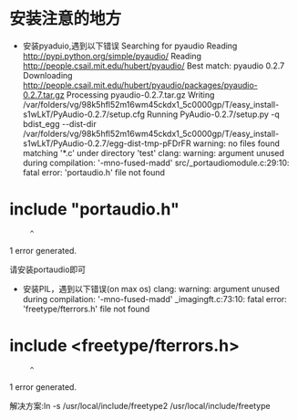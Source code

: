 安装注意的地方
================
* 安装pyaduio,遇到以下错误
Searching for pyaudio
Reading http://pypi.python.org/simple/pyaudio/
Reading http://people.csail.mit.edu/hubert/pyaudio/
Best match: pyaudio 0.2.7
Downloading http://people.csail.mit.edu/hubert/pyaudio/packages/pyaudio-0.2.7.tar.gz
Processing pyaudio-0.2.7.tar.gz
Writing /var/folders/vg/98k5hfl52m16wm45ckdx1_5c0000gp/T/easy_install-s1wLkT/PyAudio-0.2.7/setup.cfg
Running PyAudio-0.2.7/setup.py -q bdist_egg --dist-dir /var/folders/vg/98k5hfl52m16wm45ckdx1_5c0000gp/T/easy_install-s1wLkT/PyAudio-0.2.7/egg-dist-tmp-pFDrFR
warning: no files found matching '*.c' under directory 'test'
clang: warning: argument unused during compilation: '-mno-fused-madd'
src/_portaudiomodule.c:29:10: fatal error: 'portaudio.h' file not found
# include "portaudio.h"
         ^
1 error generated.


请安装portaudio即可

* 安装PIL，遇到以下错误(on max os)
clang: warning: argument unused during compilation: '-mno-fused-madd'
_imagingft.c:73:10: fatal error: 'freetype/fterrors.h' file not found
# include <freetype/fterrors.h>
         ^
1 error generated.

解决方案:ln -s /usr/local/include/freetype2 /usr/local/include/freetype